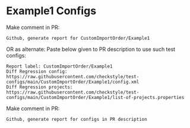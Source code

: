 # Example1 Configs
Make comment in PR:
```
Github, generate report for CustomImportOrder/Example1
```
OR as alternate:
Paste below given to PR description to use such test configs:
```
Report label: CustomImportOrder/Example1
Diff Regression config: https://raw.githubusercontent.com/checkstyle/test-configs/main/CustomImportOrder/Example1/config.xml
Diff Regression projects: https://raw.githubusercontent.com/checkstyle/test-configs/main/CustomImportOrder/Example1/list-of-projects.properties
```
Make comment in PR:
```
Github, generate report for configs in PR description
```

